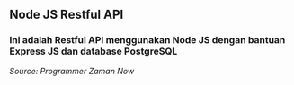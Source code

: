 ## Node JS Restful API

### Ini adalah Restful API menggunakan Node JS dengan bantuan Express JS dan database PostgreSQL

*Source: Programmer Zaman Now*
